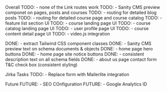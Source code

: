 Overall
TODO: - none of the Link routes work
TODO: - Sanity CMS preview componet on pages, posts and courses
TODO: - routing for detailed blog posts
TODO: - routing for detailed course page and course catalog
TODO: - feature list section UI
TODO: - course landing page UI
TODO: - course catalog landing page UI
TODO: - user profile page UI
TODO: - course content detail page UI
TODO: - video.js integration

DONE: - extract Tailwind CSS component classes
DONE: - Sanity CMS preview text on schema documents & objects
DONE: - home page hero buttons
DONE: - home page site notice buttons
DONE: - consistent description text on all schema fields
DONE: - about us page contact form T&C check box (consistent styling)

Jirka Tasks
TODO: - Replace form with Mailerlite integration 

Future
FUTURE: - SEO COnfiguration
FUTURE: - Google Analytics ID